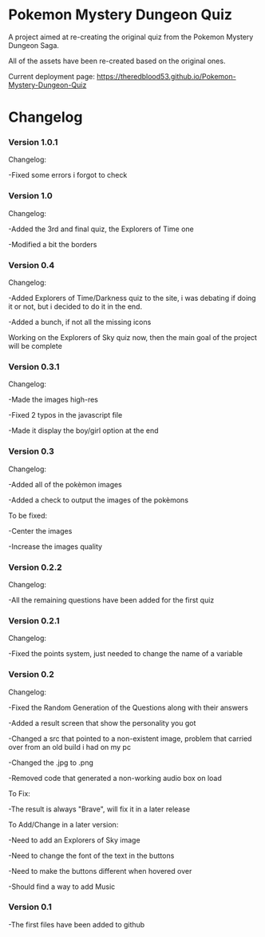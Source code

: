 
# Pokemon Mystery Dungeon Quiz

A project aimed at re-creating the original quiz from the Pokemon Mystery Dungeon Saga.

All of the assets have been re-created based on the original ones.

Current deployment page: https://theredblood53.github.io/Pokemon-Mystery-Dungeon-Quiz

# Changelog
### Version 1.0.1
Changelog:

-Fixed some errors i forgot to check

### Version 1.0
Changelog:

-Added the 3rd and final quiz, the Explorers of Time one

-Modified a bit the borders

### Version 0.4
Changelog:

-Added Explorers of Time/Darkness quiz to the site, i was debating if doing it or not, but i decided to do it in the end.

-Added a bunch, if not all the missing icons

Working on the Explorers of Sky quiz now, then the main goal of the project will be complete

### Version 0.3.1
Changelog:

-Made the images high-res

-Fixed 2 typos in the javascript file

-Made it display the boy/girl option at the end

### Version 0.3
Changelog:

-Added all of the pokèmon images

-Added a check to output the images of the pokèmons

To be fixed:

-Center the images

-Increase the images quality

### Version 0.2.2
Changelog:

-All the remaining questions have been added for the first quiz

### Version 0.2.1
Changelog:

-Fixed the points system, just needed to change the name of a variable

### Version 0.2
Changelog:

-Fixed the Random Generation of the Questions along with their answers

-Added a result screen that show the personality you got

-Changed a src that pointed to a non-existent image, problem that carried over from an old build i had on my pc

-Changed the .jpg to .png

-Removed code that generated a non-working audio box on load


To Fix:

-The result is always "Brave", will fix it in a later release

To Add/Change in a later version:

-Need to add an Explorers of Sky image

-Need to change the font of the text in the buttons

-Need to make the buttons different when hovered over

-Should find a way to add Music

### Version 0.1
-The first files have been added to github

